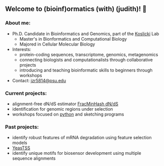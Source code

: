 ## Welcome to (bioinf)ormatics (with) (judith)! 👋

### About me:
- Ph.D. Candidate in Bioinformatics and Genomics, part of the [Koslicki](https://koslickilab.github.io/Koslicki-lab-PSU/) Lab 
  - Master's in Bionformatics and Computational Biology
  - Majored in Cellular Molecular Biology
- Interests:
  - protein-coding sequences, transcriptome, genomics, metagenomics
  - connecting biologists and computationalists through collaborative projects
  - introducing and teaching bioinformatic skills to beginners through workshops
- Contact: jzr5814@psu.edu

### Current projects:
- alignment-free dN/dS estimator [FracMinHash dN/dS](https://github.com/KoslickiLab/dnds-using-fmh/blob/dev_jzr2/src/) 
- identification for genomic regions under selection
- workshops focused on [python](https://github.com/bioinfwithjudith/PR-INBRE_Python_Workshop) and sketching programs

### Past projects:
- identify robust features of mRNA degradation using feature selection models 
- [YeasTSS](http://www.yeastss.org)
- identify unique motifs for biosensor development using multiple sequence alignments
<!--
### :hammer_and_pick: Tech stack
![python](https://img.shields.io/badge/-python-grey?style=for-the-badge&logo=python&logoColor=white&labelColor=blue)
![R](https://img.shields.io/badge/-R-grey?style=for-the-badge&logo=R&logoColor=white&labelColor=blue)
![bash](https://img.shields.io/badge/-Bash-grey?style=for-the-badge&logo=Linux&logoColor=white&labelColor=blue)
<br>
![git](https://img.shields.io/badge/-git-grey?style=for-the-badge&logo=git&logoColor=white&labelColor=blue)
![Github](https://img.shields.io/badge/-github-grey?style=for-the-badge&logo=Github&logoColor=white&labelColor=blue)
<br>
![Markdown](https://img.shields.io/badge/-markdown-grey?style=for-the-badge&logo=markdown&logoColor=white&labelColor=blue)
![sourmash](https://img.shields.io/badge/-markdown-grey?style=for-the-badge&logo=markdown&logoColor=white&labelColor=blue)
-->
